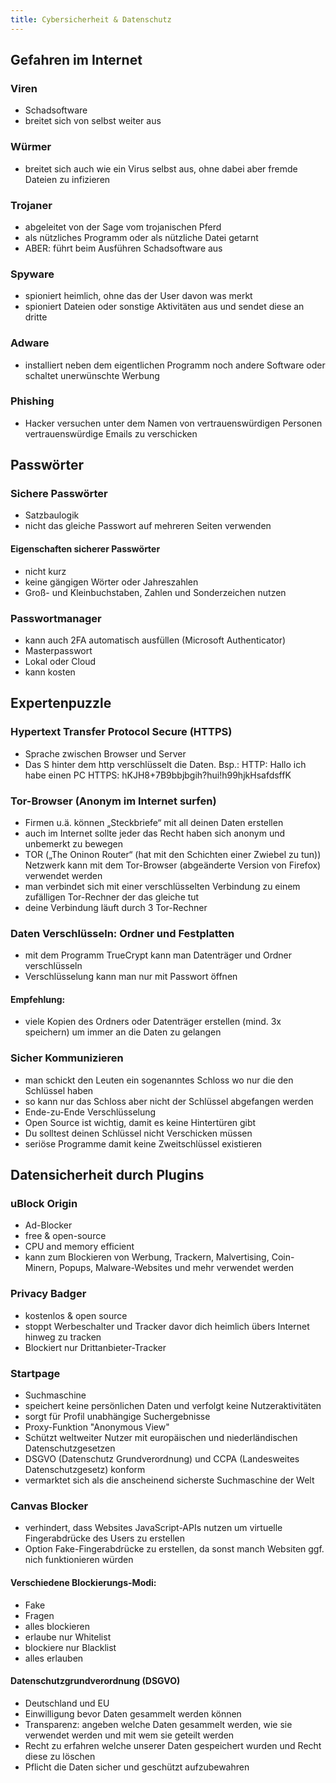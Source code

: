 ```yaml
---
title: Cybersicherheit & Datenschutz
---
```


## Gefahren im Internet

### Viren
- Schadsoftware
- breitet sich von selbst weiter aus

### Würmer
- breitet sich auch wie ein Virus selbst aus, ohne dabei aber fremde Dateien zu infizieren

### Trojaner
- abgeleitet von der Sage vom trojanischen Pferd
- als nützliches Programm oder als nützliche Datei getarnt
- ABER: führt beim Ausführen Schadsoftware aus

### Spyware
- spioniert heimlich, ohne das der User davon was merkt
- spioniert Dateien oder sonstige Aktivitäten aus und sendet diese an dritte

### Adware
- installiert neben dem eigentlichen Programm noch andere Software oder schaltet unerwünschte Werbung

### Phishing
- Hacker versuchen unter dem Namen von vertrauenswürdigen Personen vertrauenswürdige Emails zu verschicken

## Passwörter

### Sichere Passwörter
- Satzbaulogik
- nicht das gleiche Passwort auf mehreren Seiten verwenden

#### Eigenschaften sicherer Passwörter
- nicht kurz
- keine gängigen Wörter oder Jahreszahlen
- Groß- und Kleinbuchstaben, Zahlen und Sonderzeichen nutzen

### Passwortmanager

- kann auch 2FA automatisch ausfüllen (Microsoft Authenticator)
- Masterpasswort
- Lokal oder Cloud
- kann kosten

## Expertenpuzzle

### Hypertext Transfer Protocol Secure (HTTPS)
- Sprache zwischen Browser und Server
- Das S hinter dem http verschlüsselt die Daten. Bsp.:
HTTP: Hallo ich habe einen PC
HTTPS: hKJH8+7B9bbjbgih?hui!h99hjkHsafdsffK

### Tor-Browser (Anonym im Internet surfen)
- Firmen u.ä. können „Steckbriefe“ mit all deinen Daten erstellen
- auch im Internet sollte jeder das Recht haben sich anonym und unbemerkt zu bewegen
- TOR („The Oninon Router“ (hat mit den Schichten einer Zwiebel zu tun)) Netzwerk kann mit dem Tor-Browser (abgeänderte Version von Firefox) verwendet werden
- man verbindet sich mit einer verschlüsselten Verbindung zu einem zufälligen Tor-Rechner der das gleiche tut
- deine Verbindung läuft durch 3 Tor-Rechner

### Daten Verschlüsseln: Ordner und Festplatten
- mit dem Programm TrueCrypt kann man Datenträger und Ordner verschlüsseln
- Verschlüsselung kann man nur mit Passwort öffnen

#### Empfehlung:
- viele Kopien des Ordners oder Datenträger erstellen (mind. 3x speichern) um immer an die Daten zu gelangen

### Sicher Kommunizieren
- man schickt den Leuten ein sogenanntes Schloss wo nur die den Schlüssel haben
- so kann nur das Schloss aber nicht der Schlüssel abgefangen werden
- Ende-zu-Ende Verschlüsselung
- Open Source ist wichtig, damit es keine Hintertüren gibt
- Du solltest deinen Schlüssel nicht Verschicken müssen
- seriöse Programme damit keine Zweitschlüssel existieren

## Datensicherheit durch Plugins

### uBlock Origin
- Ad-Blocker
- free & open-source
- CPU and memory efficient
- kann zum Blockieren von Werbung, Trackern, Malvertising, Coin-Minern, Popups, Malware-Websites und mehr verwendet werden

### Privacy Badger
- kostenlos & open source
- stoppt Werbeschalter und Tracker davor dich heimlich übers Internet hinweg zu tracken
- Blockiert nur Drittanbieter-Tracker

### Startpage
- Suchmaschine
- speichert keine persönlichen Daten und verfolgt keine Nutzeraktivitäten
- sorgt für Profil unabhängige Suchergebnisse
- Proxy-Funktion "Anonymous View"
- Schützt weltweiter Nutzer mit europäischen und niederländischen Datenschutzgesetzen
- DSGVO (Datenschutz Grundverordnung) und CCPA (Landesweites Datenschutzgesetz) konform
- vermarktet sich als die anscheinend sicherste Suchmaschine der Welt

### Canvas Blocker
- verhindert, dass Websites JavaScript-APIs nutzen um virtuelle Fingerabdrücke des Users zu erstellen
- Option Fake-Fingerabdrücke zu erstellen, da sonst manch Websiten ggf. nich funktionieren würden

#### Verschiedene Blockierungs-Modi: 
- Fake
- Fragen
- alles blockieren
- erlaube nur Whitelist
- blockiere nur Blacklist
- alles erlauben

#### Datenschutzgrundverordnung (DSGVO)
- Deutschland und EU
- Einwilligung bevor Daten gesammelt werden können
- Transparenz: angeben welche Daten gesammelt werden, wie sie verwendet werden und mit wem sie geteilt werden
- Recht zu erfahren welche unserer Daten gespeichert wurden und Recht diese zu löschen
- Pflicht die Daten sicher und geschützt aufzubewahren
